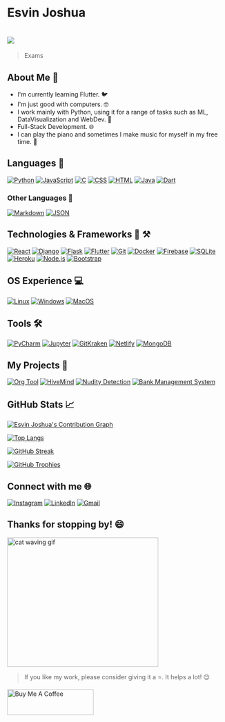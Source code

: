 # Esvin Joshua

# <img src="https://readme-typing-svg.demolab.com/?lines=Developer;Musician;Student&size=27&width=500&height=50" />

> Exams

## About Me 🚀

- I'm currently learning Flutter. 🐦
- I'm just good with computers. 🤓
- I work mainly with Python, using it for a range of tasks such as ML, DataVisualization and WebDev. 🐍
- Full-Stack Development. 🌐
- I can play the piano and sometimes I make music for myself in my free time. 🎹

## Languages 🧩

[![Python](https://img.shields.io/badge/Python-%233776AB.svg?&style=for-the-badge&logo=Python&logoColor=white)](https://www.python.org/)
[![JavaScript](https://img.shields.io/badge/JavaScript-%23F7DF1E.svg?&style=for-the-badge&logo=JavaScript&logoColor=black)](https://developer.mozilla.org/en-US/docs/Web/JavaScript)
[![C](https://img.shields.io/badge/C-%23A8B9CC.svg?&style=for-the-badge&logo=C&logoColor=black)](https://www.learn-c.org/)
[![CSS](https://img.shields.io/badge/CSS-%231572B6.svg?&style=for-the-badge&logo=CSS3&logoColor=white)](https://developer.mozilla.org/en-US/docs/Web/CSS)
[![HTML](https://img.shields.io/badge/HTML-%23E34F26.svg?&style=for-the-badge&logo=HTML5&logoColor=white)](https://developer.mozilla.org/en-US/docs/Web/HTML)
[![Java](https://img.shields.io/badge/Java-%23ED8B00.svg?&style=for-the-badge&logo=Java&logoColor=white)](https://www.java.com/en/)
[![Dart](https://img.shields.io/badge/Dart-%230175C2.svg?&style=for-the-badge&logo=Dart&logoColor=white)](https://dart.dev/)

### Other Languages 🔦

[![Markdown](https://img.shields.io/badge/Markdown-%23000000.svg?&style=for-the-badge&logo=Markdown&logoColor=white)](https://www.markdownguide.org/)
[![JSON](https://img.shields.io/badge/JSON-%23000000.svg?&style=for-the-badge&logo=JSON&logoColor=blue)](https://www.json.org/json-en.html)

## Technologies & Frameworks 🔬 ⚒️

[![React](https://img.shields.io/badge/React-%2361DAFB.svg?&style=for-the-badge&logo=React&logoColor=black)](https://reactjs.org/)
[![Django](https://img.shields.io/badge/Django-%23092E20.svg?&style=for-the-badge&logo=Django&logoColor=white)](https://www.djangoproject.com/)
[![Flask](https://img.shields.io/badge/Flask-%23000.svg?&style=for-the-badge&logo=Flask&logoColor=white)](https://flask.palletsprojects.com/)
[![Flutter](https://img.shields.io/badge/Flutter-%2302569B.svg?&style=for-the-badge&logo=Flutter&logoColor=white)](https://flutter.dev/)
[![Git](https://img.shields.io/badge/Git-%23F05032.svg?&style=for-the-badge&logo=Git&logoColor=white)](https://git-scm.com/)
[![Docker](https://img.shields.io/badge/Docker-%232496ED.svg?&style=for-the-badge&logo=Docker&logoColor=white)](https://www.docker.com/)
[![Firebase](https://img.shields.io/badge/Firebase-%23FFCA28.svg?&style=for-the-badge&logo=Firebase&logoColor=black)](https://firebase.google.com/)
[![SQLite](https://img.shields.io/badge/SQLite-%23003B57.svg?&style=for-the-badge&logo=SQLite&logoColor=white)](https://www.sqlite.org/index.html)
[![Heroku](https://img.shields.io/badge/Heroku-%23430098.svg?&style=for-the-badge&logo=Heroku&logoColor=white)](https://www.heroku.com/)
[![Node.js](https://img.shields.io/badge/Node.js-%23339933.svg?&style=for-the-badge&logo=Node.js&logoColor=white)](https://nodejs.org/en/)
[![Bootstrap](https://img.shields.io/badge/Bootstrap-%23563D7C.svg?&style=for-the-badge&logo=Bootstrap&logoColor=white)](https://getbootstrap.com/)

## OS Experience 💻

[![Linux](https://img.shields.io/badge/Linux-%23FCC624.svg?&style=for-the-badge&logo=Linux&logoColor=black)](https://www.linux.org/)
[![Windows](https://img.shields.io/badge/Windows-%230078D6.svg?&style=for-the-badge&logo=Windows&logoColor=white)](https://www.microsoft.com/en-in/windows)
[![MacOS](https://img.shields.io/badge/MacOS-%23999999.svg?&style=for-the-badge&logo=Apple&logoColor=white)](https://www.apple.com/in/macos/)

## Tools 🛠️

[![PyCharm](https://img.shields.io/badge/PyCharm-%23000000.svg?&style=for-the-badge&logo=PyCharm&logoColor=green)](https://www.jetbrains.com/pycharm/)
[![Jupyter](https://img.shields.io/badge/Jupyter-%23F37626.svg?&style=for-the-badge&logo=Jupyter&logoColor=white)](https://jupyter.org/)
[![GitKraken](https://img.shields.io/badge/GitKraken-%236E5494.svg?&style=for-the-badge&logo=GitKraken&logoColor=white)](https://www.gitkraken.com/)
[![Netlify](https://img.shields.io/badge/Netlify-%2300C7B7.svg?&style=for-the-badge&logo=Netlify&logoColor=white)](https://www.netlify.com/)
[![MongoDB](https://img.shields.io/badge/MongoDB-%2347A248.svg?&style=for-the-badge&logo=MongoDB&logoColor=white)](https://www.mongodb.com/)

## My Projects 💼

[![Org Tool](https://github-readme-stats.vercel.app/api/pin/?username=wakandawebweaver&repo=Organisation-Management-Tool&theme=radical)](https://github-readme-stats.vercel.app/api/pin/?username=wakandawebweaver&repo=Organisation-Management-Tool&theme=radical)
[![HiveMind](https://github-readme-stats.vercel.app/api/pin/?username=wakandawebweaver&repo=HiveMind&theme=radical)](https://github-readme-stats.vercel.app/api/pin/?username=wakandaWebWeaver&repo=HiveMind&theme=radical)
[![Nudity Detection](https://github-readme-stats.vercel.app/api/pin/?username=wakandawebweaver&repo=nudity_detection&theme=radical)](https://github-readme-stats.vercel.app/api/pin/?username=wakandawebweaver&repo=nudity_detection&theme=radical)
[![Bank Management System](https://github-readme-stats.vercel.app/api/pin/?username=wakandawebweaver&repo=Bank-Management-System&theme=radical)](https://github-readme-stats.vercel.app/api/pin/?username=wakandawebweaver&repo=Bank-Management-System&theme=radical)

## GitHub Stats 📈

[![Esvin Joshua's Contribution Graph](https://github-readme-activity-graph.vercel.app/graph?username=wakandawebweaver&theme=xcode)](https://github.com/wakandawebweaver/github-readme-activity-graph)

[![Top Langs](https://github-readme-stats.vercel.app/api/top-langs/?username=wakandawebweaver&layout=compact&theme=radical)](https://github-readme-stats.vercel.app/api/top-langs/?username=wakandawebweaver&layout=compact&theme=radical)

[![GitHub Streak](https://github-readme-streak-stats.herokuapp.com/?user=wakandawebweaver&theme=radical)](https://github-readme-streak-stats.herokuapp.com/?user=wakandawebweaver&theme=radical)

[![GitHub Trophies](https://github-profile-trophy.vercel.app/?username=wakandawebweaver&theme=discord&column=4&margin-w=15&margin-h=15)](https://github-profile-trophy.vercel.app/?username=wakandawebweaver&theme=discord&column=4&margin-w=15&margin-h=15)

## Connect with me 🌐

[![Instagram](https://img.shields.io/badge/Instagram-%23E4405F.svg?&style=for-the-badge&logo=Instagram&logoColor=black)](https://www.instagram.com/esvinjoshua)
[![LinkedIn](https://img.shields.io/badge/LinkedIn-%230077B5.svg?&style=for-the-badge&logo=LinkedIn&logoColor=white)](https://www.linkedin.com/in/esvin-joshua-a84215291/)
[![Gmail](https://img.shields.io/badge/Gmail-%23D14836.svg?&style=for-the-badge&logo=Gmail&logoColor=white)](mailto:Joshua.Esvin312@gmail.com)

## Thanks for stopping by! 😄

<img src="https://media.giphy.com/media/vFKqnCdLPNOKc/giphy.gif" width="350" height="300" alt="cat waving gif" />

> If you like my work, please consider giving it a ⭐️. It helps a lot! 😊

<a href="https://www.buymeacoffee.com/joshuaesvin" target="_blank"><img src="https://cdn.buymeacoffee.com/buttons/v2/default-yellow.png" alt="Buy Me A Coffee" style="height: 60px !important;width: 200px !important;" ></a>
